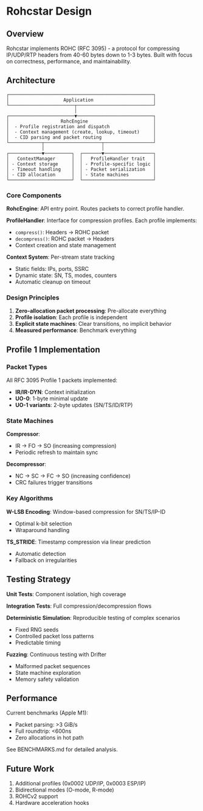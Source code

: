 # Rohcstar Design

## Overview

Rohcstar implements ROHC (RFC 3095) - a protocol for compressing IP/UDP/RTP headers from 40-60 bytes down to 1-3 bytes. Built with focus on correctness, performance, and maintainability.

## Architecture

```
┌─────────────────────────────────────────────────────┐
│                    Application                      │
└────────────────────────┬────────────────────────────┘
                         │
┌────────────────────────▼────────────────────────────┐
│                   RohcEngine                        │
│  - Profile registration and dispatch                │
│  - Context management (create, lookup, timeout)     │
│  - CID parsing and packet routing                   │
└────────────┬─────────────────────┬──────────────────┘
             │                     │
┌────────────▼──────────┐  ┌───────▼──────────────────┐
│   ContextManager      │  │   ProfileHandler trait   │
│ - Context storage     │  │ - Profile-specific logic │
│ - Timeout handling    │  │ - Packet serialization   │
│ - CID allocation      │  │ - State machines         │
└───────────────────────┘  └──────────────────────────┘
```

### Core Components

**RohcEngine**: API entry point. Routes packets to correct profile handler.

**ProfileHandler**: Interface for compression profiles. Each profile implements:
- `compress()`: Headers → ROHC packet
- `decompress()`: ROHC packet → Headers
- Context creation and state management

**Context System**: Per-stream state tracking
- Static fields: IPs, ports, SSRC
- Dynamic state: SN, TS, modes, counters
- Automatic cleanup on timeout

### Design Principles

1. **Zero-allocation packet processing**: Pre-allocate everything
2. **Profile isolation**: Each profile is independent
3. **Explicit state machines**: Clear transitions, no implicit behavior
4. **Measured performance**: Benchmark everything

## Profile 1 Implementation

### Packet Types

All RFC 3095 Profile 1 packets implemented:
- **IR/IR-DYN**: Context initialization
- **UO-0**: 1-byte minimal update
- **UO-1 variants**: 2-byte updates (SN/TS/ID/RTP)

### State Machines

**Compressor**:
- IR → FO → SO (increasing compression)
- Periodic refresh to maintain sync

**Decompressor**:
- NC → SC → FC → SO (increasing confidence)
- CRC failures trigger transitions

### Key Algorithms

**W-LSB Encoding**: Window-based compression for SN/TS/IP-ID
- Optimal k-bit selection
- Wraparound handling

**TS_STRIDE**: Timestamp compression via linear prediction
- Automatic detection
- Fallback on irregularities

## Testing Strategy

**Unit Tests**: Component isolation, high coverage

**Integration Tests**: Full compression/decompression flows

**Deterministic Simulation**: Reproducible testing of complex scenarios
- Fixed RNG seeds
- Controlled packet loss patterns
- Predictable timing

**Fuzzing**: Continuous testing with Drifter
- Malformed packet sequences
- State machine exploration
- Memory safety validation

## Performance

Current benchmarks (Apple M1):
- Packet parsing: >3 GiB/s
- Full roundtrip: <600ns
- Zero allocations in hot path

See BENCHMARKS.md for detailed analysis.

## Future Work

1. Additional profiles (0x0002 UDP/IP, 0x0003 ESP/IP)
2. Bidirectional modes (O-mode, R-mode)
3. ROHCv2 support
4. Hardware acceleration hooks
